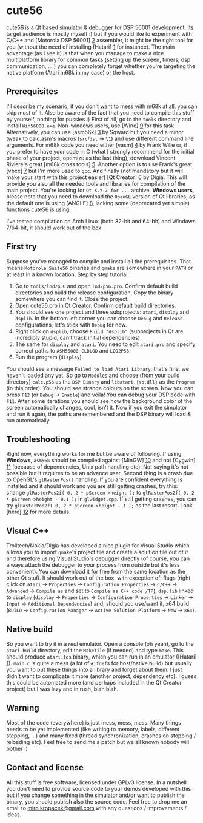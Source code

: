 cute56
======

cute56 is a Qt based simulator &amp; debugger for DSP 56001 development. Its target audience is mostly myself :) but if you would like to experiment with C/C++ and [Motorola DSP 56001] [2] assembler, it might be the right tool for you (without the need of installing [Hatari] [1] for instance). The main advantage (as I see it) is that when you manage to make a nice multiplatform library for common tasks (setting up the screen, timers, dsp communication, ... ) you can completely forget whether you're targeting the native platform (Atari m68k in my case) or the host.

  [1]: http://hatari.tuxfamily.org "Hatari"
  [2]: http://www.freescale.com/webapp/sps/site/prod_summary.jsp?code=DSP56001 "Motorola DSP 56001"

Prerequisites
-------------

I'll describe my scenario, if you don't want to mess with m68k at all, you can skip most of it. Also be aware of the fact that you need to compile this stuff by yourself, nothing for pussies :) First of all, go to the `tools` directory and install `Win56000.exe`. Non-windows users, use [Wine] [9] for this task. Alternatively, you can use [asm56k] [3] by Sqward but you need a minor tweak to calc.asm's macros (`src`/`dst` -> `\1`) and use different command line arguments. For m68k code you need either [vasm] [4] by Frank Wille or, if you prefer to have your code in C (what I strongly recommend for the initial phase of your project, optimize as the last thing), download Vincent Riviere's great [m68k cross tools] [5]. Another option is to use Frank's great [vbcc] [7] but I'm more used to `gcc`. And finally (not mandatory but it will make your start with this project easier) [Qt Creator] [6] by Digia. This will provide you also all the needed tools and libraries for compilation of the main project. You're looking for `Qt X.Y.Z for ...` archive. __Windows users__, please note that you need to download the `OpenGL` version of Qt libraries, as the default one is using [ANGLE] [8], lacking some (deprecated yet simple) functions cute56 is using.

  [3]: https://bitbucket.org/sqward/asm56k "asm56k"
  [4]: http://sun.hasenbraten.de/vasm "vasm"
  [5]: http://vincent.riviere.free.fr/soft/m68k-atari-mint "m68k cross tools"
  [6]: http://qt-project.org/downloads "Qt Creator"
  [7]: http://sun.hasenbraten.de/vbcc "vbcc"
  [8]: https://code.google.com/p/angleproject "ANGLE"
  [9]: http://www.winehq.org "wine"

I've tested compilation on Arch Linux (both 32-bit and 64-bit) and Windows 7/64-bit, it should work out of the box.

First try
---------

Suppose you've managed to compile and install all the prerequisites. That means `Motorola Suite56` binaries and `qmake` are somewhere in your `PATH` or at least in a known location. Step by step tutorial:

  1. Go to `tools/lod2p56` and open `lod2p56.pro`. Confirm default build directories and build the release configuration. Copy the binary somewhere you can find it. Close the project.
  1. Open cute56.pro in Qt Creator. Confirm default build directories.
  2. You should see one project and three subprojects: `atari`, `display` and `dsplib`. In the bottom left corner you can choose `Debug` and `Release` configurations, let's stick with `Debug` for now.
  3. Right click on `dsplib`, choose `Build "dsplib"` (subprojects in Qt are incredibly stupid, can't track initial dependencies)
  4. The same for `display` and `atari`. You need to edit `atari.pro` and specify correct paths to `ASM56000`, `CLDLOD` and `LOD2P56`.
  5. Run the program (`display`).

You should see a message `Failed to load Atari Library`, that's fine, we haven't loaded any yet. So go to `Modules` and choose (from your build directory) `calc.p56` as the `DSP Binary` and `libatari.{so,dll}` as the `Program` (in this order). You should see strange colours on the screen. Now you can press `F12` (or `Debug` -> `Enable`) and voila! You can debug your DSP code with `F11`. After some iterations you should see how the background color of the screen automatically changes, cool, isn't it. Now if you exit the simulator and run it again, the paths are remembered and the DSP binary will load & run automatically

Troubleshooting
---------------
Right now, everything works for me but be aware of following. If using __Windows__, `asm56k` should be compiled against [MinGW] [10] and not [Cygwin] [11] (because of dependencies, Unix path handling etc). Not saying it's not possible but it requires to be an advance user. Second thing is a crash due to OpenGL's `glRasterPos()` handling. If you are confident everything is installed and it should work and you are still getting crashes, try this: change `glRasterPos2i( 0, 2 * pScreen->height );` to `glRasterPos2f( 0, 2 * pScreen->height - 0.1 );` in `glwidget.cpp`. If still getting crashes, you can try `glRasterPos2f( 0, 2 * pScreen->height - 1 );` as the last resort. Look [here] [12] for more details.

  [10]: http://www.mingw.org "MinGW"
  [11]: http://www.cygwin.com "Cygwin"
  [12]: http://www.graphicsgroups.com/6-opengl/7a536eebc180993d.htm "Graphics Groups"

Visual C++
----------

Trolltech/Nokia/Digia has developed a nice plugin for Visual Studio which allows you to import `qmake`'s project file and create a solution file out of it and therefore using Visual Studio's debugger directly (of course, you can always attach the debugger to your process from outside but it's less convenient). You can download it for free from the same location as the other Qt stuff. It should work out of the box, with exception of: flags (right click on `atari` -> `Properties` -> `Configuration Properties` -> `C/C++` -> `Advanced` -> `Compile as` and set to `Compile as C++ code /TP`), `dsp.lib` linked to `display` (`display` -> `Properties` -> `Configuration Properties` -> `Linker` -> `Input` -> `Additional Dependencies`) and, should you use/want it, x64 build (`BUILD` -> `Configuration Manager` -> `Active Solution Platform` -> `New` -> `x64`).

Native build
------------

So you want to try it in a _real_ emulator. Open a console (oh yeah), go to the `atari-build` directory, edit the `Makefile` (if needed) and type `make`. This should produce `atari.tos` binary, which you can run in an emulator ([Hatari] [1]). `main.c` is quite a mess (a lot of `#ifdef`s for host/native build) but usually you want to put these things into a library and forget about them. I just didn't want to complicate it more (another project, dependency etc). I guess this could be automated more (and perhaps included in the Qt Creator project) but I was lazy and in rush, blah blah.

Warning
-------

Most of the code (everywhere) is just mess, mess, mess. Many things needs to be yet implemented (like writing to memory, labels, different stepping, ...) and many fixed (thread synchronization, crashes on stopping / reloading etc). Feel free to send me a patch but we all known nobody will bother :)

Contact and license
-------------------

All this stuff is free software, licensed under GPLv3 license. In a nutshell: you don't need to provide source code to your demos developed with this but if you change something in the simulator and/or want to publish the binary, you should publish also the source code. Feel free to drop me an email to <miro.kropacek@gmail.com> with any questions / improvements / ideas.
